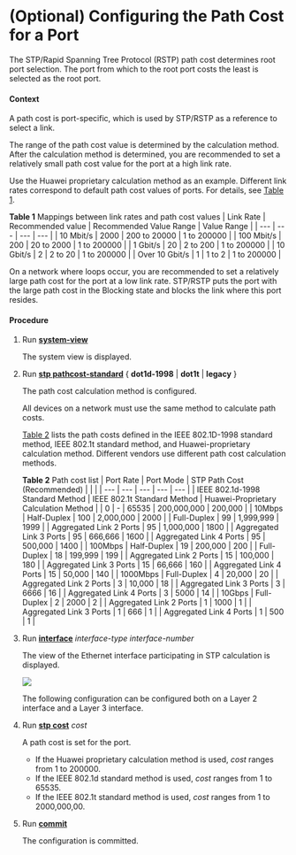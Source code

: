 (Optional) Configuring the Path Cost for a Port
===============================================

The STP/Rapid Spanning Tree Protocol (RSTP) path cost determines root port selection. The port from which to the root port costs the least is selected as the root port.

#### Context

A path cost is port-specific, which is used by STP/RSTP as a reference to select a link.

The range of the path cost value is determined by the calculation method. After the calculation method is determined, you are recommended to set a relatively small path cost value for the port at a high link rate.

Use the Huawei proprietary calculation method as an example. Different link rates correspond to default path cost values of ports. For details, see [Table 1](#EN-US_TASK_0172363543__tab_dc_vrp_stp_cfg_0008_01).

**Table 1** Mappings between link rates and path cost values
| Link Rate | Recommended value | Recommended Value Range | Value Range |
| --- | --- | --- | --- |
| 10 Mbit/s | 2000 | 200 to 20000 | 1 to 200000 |
| 100 Mbit/s | 200 | 20 to 2000 | 1 to 200000 |
| 1 Gbit/s | 20 | 2 to 200 | 1 to 200000 |
| 10 Gbit/s | 2 | 2 to 20 | 1 to 200000 |
| Over 10 Gbit/s | 1 | 1 to 2 | 1 to 200000 |


On a network where loops occur, you are recommended to set a relatively large path cost for the port at a low link rate. STP/RSTP puts the port with the large path cost in the Blocking state and blocks the link where this port resides.


#### Procedure

1. Run [**system-view**](cmdqueryname=system-view)
   
   
   
   The system view is displayed.
2. Run [**stp pathcost-standard**](cmdqueryname=stp+pathcost-standard) { **dot1d-1998** | **dot1t** | **legacy** }
   
   
   
   The path cost calculation method is configured.
   
   
   
   All devices on a network must use the same method to calculate path costs.
   
   [Table 2](#EN-US_TASK_0172363543__tab_stp_pathcost_standard_01) lists the path costs defined in the IEEE 802.1D-1998 standard method, IEEE 802.1t standard method, and Huawei-proprietary calculation method. Different vendors use different path cost calculation methods.
   
   **Table 2** Path cost list
   | Port Rate | Port Mode | STP Path Cost (Recommended) | | |
   | --- | --- | --- | --- | --- |
   | IEEE 802.1d-1998 Standard Method | IEEE 802.1t Standard Method | Huawei-Proprietary Calculation Method |
   | 0 | - | 65535 | 200,000,000 | 200,000 |
   | 10Mbps | Half-Duplex | 100 | 2,000,000 | 2000 |
   | Full-Duplex | 99 | 1,999,999 | 1999 |
   | Aggregated Link 2 Ports | 95 | 1,000,000 | 1800 |
   | Aggregated Link 3 Ports | 95 | 666,666 | 1600 |
   | Aggregated Link 4 Ports | 95 | 500,000 | 1400 |
   | 100Mbps | Half-Duplex | 19 | 200,000 | 200 |
   | Full-Duplex | 18 | 199,999 | 199 |
   | Aggregated Link 2 Ports | 15 | 100,000 | 180 |
   | Aggregated Link 3 Ports | 15 | 66,666 | 160 |
   | Aggregated Link 4 Ports | 15 | 50,000 | 140 |
   | 1000Mbps | Full-Duplex | 4 | 20,000 | 20 |
   | Aggregated Link 2 Ports | 3 | 10,000 | 18 |
   | Aggregated Link 3 Ports | 3 | 6666 | 16 |
   | Aggregated Link 4 Ports | 3 | 5000 | 14 |
   | 10Gbps | Full-Duplex | 2 | 2000 | 2 |
   | Aggregated Link 2 Ports | 1 | 1000 | 1 |
   | Aggregated Link 3 Ports | 1 | 666 | 1 |
   | Aggregated Link 4 Ports | 1 | 500 | 1 |
3. Run [**interface**](cmdqueryname=interface) *interface-type interface-number*
   
   
   
   The view of the Ethernet interface participating in STP calculation is displayed.
   
   
   
   ![](../../../../public_sys-resources/note_3.0-en-us.png) 
   
   The following configuration can be configured both on a Layer 2 interface and a Layer 3 interface.
4. Run [**stp cost**](cmdqueryname=stp+cost) *cost*
   
   
   
   A path cost is set for the port.
   
   
   
   * If the Huawei proprietary calculation method is used, *cost* ranges from 1 to 200000.
   * If the IEEE 802.1d standard method is used, *cost* ranges from 1 to 65535.
   * If the IEEE 802.1t standard method is used, *cost* ranges from 1 to 2000,000,00.
5. Run [**commit**](cmdqueryname=commit)
   
   
   
   The configuration is committed.